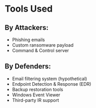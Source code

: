 
# Tools Used

## By Attackers:
- Phishing emails
- Custom ransomware payload
- Command & Control server

## By Defenders:
- Email filtering system (hypothetical)
- Endpoint Detection & Response (EDR)
- Backup restoration tools
- Windows Event Viewer
- Third-party IR support
